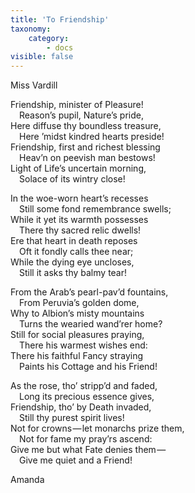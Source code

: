 ```yaml
---
title: 'To Friendship'
taxonomy:
    category:
        - docs
visible: false
---
```


<div class="author">Miss Vardill</div>

Friendship, minister of Pleasure!  
&emsp;Reason’s pupil, Nature’s pride,  
Here diffuse thy boundless treasure,  
&emsp;Here ’midst kindred hearts preside!  
Friendship, first and richest blessing  
&emsp;Heav’n on peevish man bestows!  
Light of Life’s uncertain morning,  
&emsp;Solace of its wintry close!

In the woe-worn heart’s recesses  
&emsp;Still some fond remembrance swells;  
While it yet its warmth possesses  
&emsp;There thy sacred relic dwells!  
Ere that heart in death reposes  
&emsp;Oft it fondly calls thee near;  
While the dying eye uncloses,  
&emsp;Still it asks thy balmy tear!

From the Arab’s pearl-pav’d fountains,  
&emsp;From Peruvia’s golden dome,  
Why to Albion’s misty mountains  
&emsp;Turns the wearied wand’rer home?  
Still for social pleasures praying,  
&emsp;There his warmest wishes end:  
There his faithful Fancy straying  
&emsp;Paints his Cottage and his Friend!

As the rose, tho’ stripp’d and faded,  
&emsp;Long its precious essence gives,  
Friendship, tho’ by Death invaded,  
&emsp;Still thy purest spirit lives!  
Not for crowns — let monarchs prize them,  
&emsp;Not for fame my pray’rs ascend:  
Give me but what Fate denies them —   
&emsp;Give me quiet and a Friend!

Amanda

